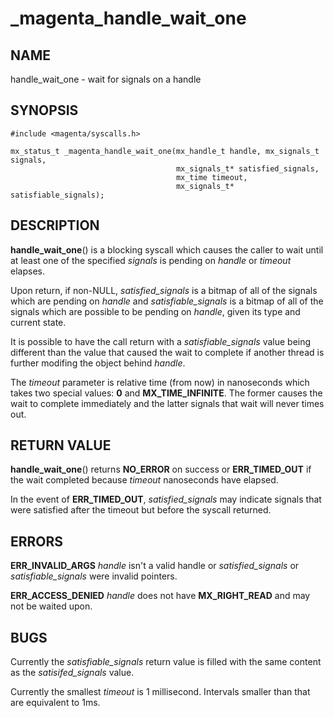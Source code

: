 # _magenta_handle_wait_one

## NAME

handle_wait_one - wait for signals on a handle

## SYNOPSIS

```
#include <magenta/syscalls.h>

mx_status_t _magenta_handle_wait_one(mx_handle_t handle, mx_signals_t signals,
                                     mx_signals_t* satisfied_signals,
                                     mx_time timeout,
                                     mx_signals_t* satisfiable_signals);
```

## DESCRIPTION

**handle_wait_one**() is a blocking syscall which causes the caller to
wait until at least one of the specified *signals* is pending on *handle*
or *timeout* elapses.

Upon return, if non-NULL, *satisfied_signals* is a bitmap of all of the
signals which are pending on *handle* and *satisfiable_signals* is
a bitmap of all of the signals which are possible to be pending on
*handle*, given its type and current state.

It is possible to have the call return with a *satisfiable_signals*
value being different than the value that caused the wait to complete
if another thread is further modifing the object behind *handle*.

The *timeout* parameter is relative time (from now) in nanoseconds which
takes two special values: **0** and **MX_TIME_INFINITE**. The former causes
the wait to complete immediately and the latter signals that wait will
never times out.

## RETURN VALUE

**handle_wait_one**() returns **NO_ERROR** on success or **ERR_TIMED_OUT**
if the wait completed because *timeout* nanoseconds have elapsed.

In the event of **ERR_TIMED_OUT**, *satisfied_signals* may indicate
signals that were satisfied after the timeout but before the syscall
returned.

## ERRORS

**ERR_INVALID_ARGS**  *handle* isn't a valid handle or *satisfied_signals*
or *satisfiable_signals* were invalid pointers.

**ERR_ACCESS_DENIED**  *handle* does not have **MX_RIGHT_READ** and may
not be waited upon.

## BUGS

Currently the *satisfiable_signals* return value is filled with the same
content as the *satisifed_signals* value.

Currently the smallest *timeout* is 1 millisecond. Intervals smaller
than that are equivalent to 1ms.
